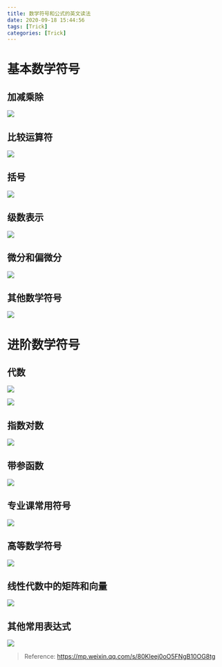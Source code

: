 ```yaml
---
title: 数学符号和公式的英文读法
date: 2020-09-18 15:44:56
tags: [Trick]
categories: [Trick]
---
```


# 基本数学符号

## 加减乘除

![](https://raw.githubusercontent.com/imonce/imgs/master/20200918155343.png)

## 比较运算符

![](https://raw.githubusercontent.com/imonce/imgs/master/20200918155423.png)

## 括号

![](https://raw.githubusercontent.com/imonce/imgs/master/20200918155548.png)

## 级数表示

![](https://raw.githubusercontent.com/imonce/imgs/master/20200918155614.png)

## 微分和偏微分

![](https://raw.githubusercontent.com/imonce/imgs/master/20200918155716.png)

## 其他数学符号

![](https://raw.githubusercontent.com/imonce/imgs/master/20200918160746.png)

# 进阶数学符号

## 代数

![](https://raw.githubusercontent.com/imonce/imgs/master/20200918160835.png)

![](https://raw.githubusercontent.com/imonce/imgs/master/20200918160853.png)

## 指数对数

![](https://raw.githubusercontent.com/imonce/imgs/master/20200918160923.png)

## 带参函数

![](https://raw.githubusercontent.com/imonce/imgs/master/20200918161002.png)

## 专业课常用符号

![](https://raw.githubusercontent.com/imonce/imgs/master/20200918161034.png)

## 高等数学符号

![](https://raw.githubusercontent.com/imonce/imgs/master/20200918161152.png)

## 线性代数中的矩阵和向量

![](https://raw.githubusercontent.com/imonce/imgs/master/20200918161321.png)

## 其他常用表达式

![](https://raw.githubusercontent.com/imonce/imgs/master/20200918161352.png)

> Reference:
> https://mp.weixin.qq.com/s/80Kleej0oO5FNgB10OG8tg